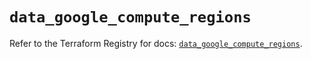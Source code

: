 # `data_google_compute_regions`

Refer to the Terraform Registry for docs: [`data_google_compute_regions`](https://registry.terraform.io/providers/hashicorp/google/6.33.0/docs/data-sources/compute_regions).
